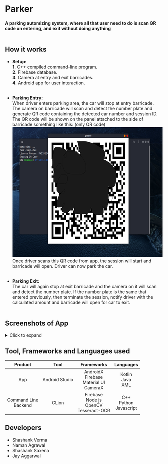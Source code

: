 # Parker

#### A parking automizing system, where all that user need to do is scan QR code on entering, and exit without doing anything <br> <br>

## How it works
- **Setup:** <br>
**1.** C++ compiled command-line program. <br>
**2.** Firebase database. <br>
**3.** Camera at entry and exit barricades. <br>
**4.** Android app for user interaction. <br><br>

- **Parking Entry:** <br>
When driver enters parking area, the car will stop at entry barricade. <br>
The camera on barricade will scan and detect the number plate and generate QR code containing the detected car number and session ID. The QR code will be shown on the panel attached to the side of barricade something like this: (only QR code) <br>
<img src="images/qrscan.png" width="626px" height="415px"> <br>
Once driver scans this QR code from app, the session will start and barricade will open. Driver can now park the car. <br> <br>

- **Parking Exit:** <br>
The car will again stop at exit barricade and the camera on it will scan and detect the number plate. If the number plate is the same that entered previously, then terminate the session, notify driver with the calculated amount and barricade will open for car to exit. <br><br>

## Screenshots of App
<details>
<summary>Click to expand</summary>

<img src="images/parker_launcher.png" width="360" height="640"> &nbsp;
<img src="images/parker_car_number.png" width="360" height="640"> &nbsp;
<img src="images/parker_plain_main.png" width="360" height="640"> &nbsp;
<img src="images/parker_scan_qrcode.png" width="360" height="640"> &nbsp;
<img src="images/parker_session_started.png" width="360" height="640"> &nbsp;
<img src="images/parker_ongoin_session.png" width="360" height="640"> &nbsp;
<img src="images/parker_session_completed.png" width="360" height="640"> &nbsp;
<img src="images/parker_pending_payment.png" width="360" height="640"> &nbsp;
<img src="images/parker_pay_now.png" width="360" height="640"> &nbsp;
<img src="images/parker_payment_history.png" width="360" height="640"> &nbsp;
</details>

## Tool, Frameworks and Languages used
| Product | Tool | Frameworks | Languages |
|:-------:|:-----:|:----------:|:---------:|
| App     | Android Studio | AndroidX<br>Firebase<br>Material UI<br>CameraX | Kotlin <br>Java <br>XML |
| Command Line<br>Backend | CLion | Firebase<br>Node js<br>OpenCV<br>Tesseract-OCR | C++<br>Python<br>Javascript |

## Developers
- Shashank Verma
- Naman Agrawal
- Shashank Saxena
- Jay Aggarwal
